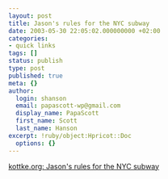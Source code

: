 ```yaml
---
layout: post
title: Jason's rules for the NYC subway
date: 2003-05-30 22:05:02.000000000 +02:00
categories:
- quick links
tags: []
status: publish
type: post
published: true
meta: {}
author:
  login: shanson
  email: papascott-wp@gmail.com
  display_name: PapaScott
  first_name: Scott
  last_name: Hanson
excerpt: !ruby/object:Hpricot::Doc
  options: {}
---
```

<p><a title="In Hamburg, rule 1 would be: Don't talk to me. I'm not interested." href="http://www.kottke.org/03/05/030530jasons_rules.html">kottke.org: Jason's rules for the NYC subway</a></p>
